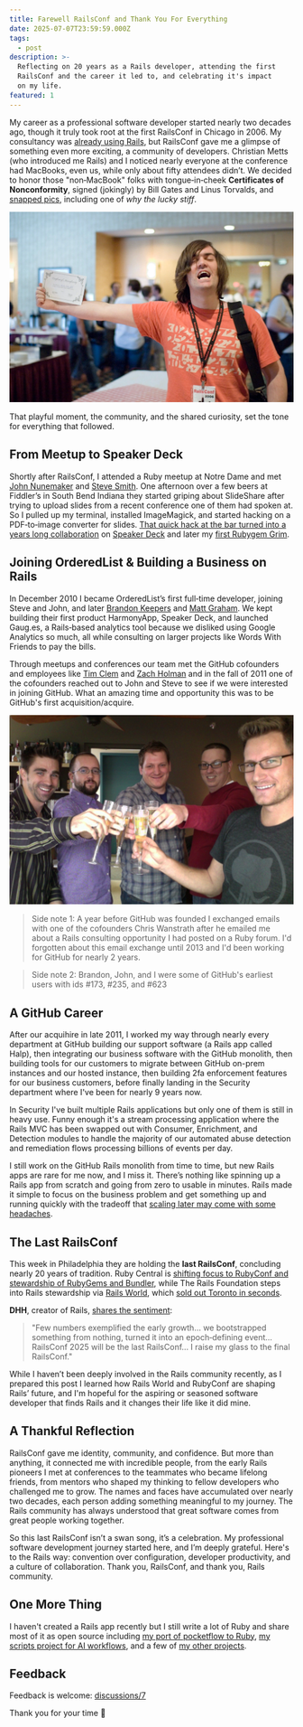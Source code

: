 ```yaml
---
title: Farewell RailsConf and Thank You For Everything
date: 2025-07-07T23:59:59.000Z
tags:
  - post
description: >-
  Reflecting on 20 years as a Rails developer, attending the first
  RailsConf and the career it led to, and celebrating it's impact
  on my life.
featured: 1
---
```


My career as a professional software developer started nearly two decades ago, though it truly took root at the first RailsConf in Chicago in 2006. My consultancy was [already using Rails](https://jonmagic.com/posts/learning-rails/), but RailsConf gave me a glimpse of something even more exciting, a community of developers. Christian Metts (who introduced me Rails) and I noticed nearly everyone at the conference had MacBooks, even us, while only about fifty attendees didn’t. We decided to honor those "non‑MacBook" folks with tongue‑in‑cheek **Certificates of Nonconformity**, signed (jokingly) by Bill Gates and Linus Torvalds, and [snapped pics](https://www.flickr.com/photos/mintchaos/albums/72157594176520552/), including one of *why the lucky stiff*.

![why the lucky stiff holding a certificate of nonconformity](/images/posts/farewell-railsconf-and-thank-you-for-everything/why-the-lucky-stiff.webp)

That playful moment, the community, and the shared curiosity, set the tone for everything that followed.

## From Meetup to Speaker Deck

Shortly after RailsConf, I attended a Ruby meetup at Notre Dame and met [John Nunemaker](https://johnnunemaker.com) and [Steve Smith](https://orderedlist.com). One afternoon over a few beers at Fiddler’s in South Bend Indiana they started griping about SlideShare after trying to upload slides from a recent conference one of them had spoken at. So I pulled up my terminal, installed ImageMagick, and started hacking on a PDF‑to‑image converter for slides. [That quick hack at the bar turned into a years long collaboration](https://jonmagic.com/posts/the-history-of-speaker-deck/) on [Speaker Deck](https://speakerdeck.com) and later my [first Rubygem Grim](https://jonmagic.com/posts/grim/).

## Joining OrderedList & Building a Business on Rails

In December 2010 I became OrderedList’s first full‑time developer, joining Steve and John, and later [Brandon Keepers](https://opensoul.org/) and [Matt Graham](https://madebygraham.com/). We kept building their first product HarmonyApp, Speaker Deck, and launched Gaug.es, a Rails‑based analytics tool because we disliked using Google Analytics so much, all while consulting on larger projects like Words With Friends to pay the bills.

Through meetups and conferences our team met the GitHub cofounders and employees like [Tim Clem](https://adaptivepatchwork.com/) and [Zach Holman](https://zachholman.com/) and in the fall of 2011 one of the cofounders reached out to John and Steve to see if we were interested in joining GitHub. What an amazing time and opportunity this was to be GitHub's first acquisition/acquire.

![OrderedList joins GitHub](/images/posts/farewell-railsconf-and-thank-you-for-everything/orderedlist-joins-github.webp)

> Side note 1: A year before GitHub was founded I exchanged emails with one of the cofounders Chris Wanstrath after he emailed me about a Rails consulting opportunity I had posted on a Ruby forum. I'd forgotten about this email exchange until 2013 and I'd been working for GitHub for nearly 2 years.

> Side note 2: Brandon, John, and I were some of GitHub's earliest users with ids #173, #235, and #623

## A GitHub Career

After our acquihire in late 2011, I worked my way through nearly every department at GitHub building our support software (a Rails app called Halp), then integrating our business software with the GitHub monolith, then building tools for our customers to migrate between GitHub on-prem instances and our hosted instance, then building 2fa enforcement features for our business customers, before finally landing in the Security department where I've been for nearly 9 years now.

In Security I've built multiple Rails applications but only one of them is still in heavy use. Funny enough it's a stream processing application where the Rails MVC has been swapped out with Consumer, Enrichment, and Detection modules to handle the majority of our automated abuse detection and remediation flows processing billions of events per day.

I still work on the GitHub Rails monolith from time to time, but new Rails apps are rare for me now, and I miss it. There’s nothing like spinning up a Rails app from scratch and going from zero to usable in minutes. Rails made it simple to focus on the business problem and get something up and running quickly with the tradeoff that [scaling later may come with some headaches](https://github.com/jonmagic/arca).

## The Last RailsConf

This week in Philadelphia they are holding the **last RailsConf**, concluding nearly 20 years of tradition. Ruby Central is [shifting focus to RubyConf and stewardship of RubyGems and Bundler](https://rubycentral.org/news/announcing-railsconf-2025-and-a-new-chapter-for-ruby-central-events/), while The Rails Foundation steps into Rails stewardship via [Rails World](https://rubyonrails.org/world/), which [sold out Toronto in seconds](https://www.linkedin.com/posts/david-heinemeier-hansson-374b18221_the-first-rails-world-sold-out-in-45-minutes-activity-7328326453291307008--DPg/).

**DHH**, creator of Rails, [shares the sentiment](https://world.hey.com/dhh/the-last-railsconf-c6188593):

> "Few numbers exemplified the early growth… we bootstrapped something from nothing, turned it into an epoch‑defining event… RailsConf 2025 will be the last RailsConf… I raise my glass to the final RailsConf."

While I haven’t been deeply involved in the Rails community recently, as I prepared this post I learned how Rails World and RubyConf are shaping Rails’ future, and I'm hopeful for the aspiring or seasoned software developer that finds Rails and it changes their life like it did mine.

## A Thankful Reflection

RailsConf gave me identity, community, and confidence. But more than anything, it connected me with incredible people, from the early Rails pioneers I met at conferences to the teammates who became lifelong friends, from mentors who shaped my thinking to fellow developers who challenged me to grow. The names and faces have accumulated over nearly two decades, each person adding something meaningful to my journey. The Rails community has always understood that great software comes from great people working together.

So this last RailsConf isn’t a swan song, it’s a celebration. My professional software development journey started here, and I’m deeply grateful. Here's to the Rails way: convention over configuration, developer productivity, and a culture of collaboration. Thank you, RailsConf, and thank you, Rails community.

## One More Thing

I haven't created a Rails app recently but I still write a lot of Ruby and share most of it as open source including [my port of pocketflow to Ruby](https://github.com/jonmagic/pocketflow-ruby), [my scripts project for AI workflows](https://github.com/jonmagic/scripts), and a few of [my other projects](https://jonmagic.com/projects/).

## Feedback

Feedback is welcome: [discussions/7](https://github.com/jonmagic/jonmagic.com/discussions/7)

Thank you for your time :pray:
